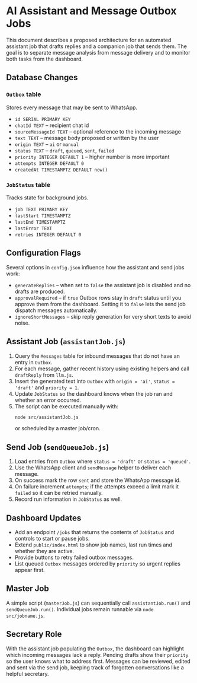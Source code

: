 # AI Assistant and Message Outbox Jobs

This document describes a proposed architecture for an automated assistant job that drafts replies and a companion job that sends them. The goal is to separate message analysis from message delivery and to monitor both tasks from the dashboard.

## Database Changes

### `Outbox` table
Stores every message that may be sent to WhatsApp.

- `id SERIAL PRIMARY KEY`
- `chatId TEXT` – recipient chat id
- `sourceMessageId TEXT` – optional reference to the incoming message
- `text TEXT` – message body proposed or written by the user
- `origin TEXT` – `ai` or `manual`
- `status TEXT` – `draft`, `queued`, `sent`, `failed`
- `priority INTEGER DEFAULT 1` – higher number is more important
- `attempts INTEGER DEFAULT 0`
- `createdAt TIMESTAMPTZ DEFAULT now()`

### `JobStatus` table
Tracks state for background jobs.

- `job TEXT PRIMARY KEY`
- `lastStart TIMESTAMPTZ`
- `lastEnd TIMESTAMPTZ`
- `lastError TEXT`
- `retries INTEGER DEFAULT 0`

## Configuration Flags

Several options in `config.json` influence how the assistant and send jobs work:

- `generateReplies` – when set to `false` the assistant job is disabled and no drafts are produced.
- `approvalRequired` – if `true` Outbox rows stay in `draft` status until you approve them from the dashboard. Setting it to `false` lets the send job dispatch messages automatically.
- `ignoreShortMessages` – skip reply generation for very short texts to avoid noise.

## Assistant Job (`assistantJob.js`)

1. Query the `Messages` table for inbound messages that do not have an entry in `Outbox`.
2. For each message, gather recent history using existing helpers and call `draftReply` from `llm.js`.
3. Insert the generated text into `Outbox` with `origin = 'ai'`,
   `status = 'draft'` and `priority = 1`.
4. Update `JobStatus` so the dashboard knows when the job ran and whether an error occurred.
5. The script can be executed manually with:
   ```bash
   node src/assistantJob.js
   ```
   or scheduled by a master job/cron.

## Send Job (`sendQueueJob.js`)

1. Load entries from `Outbox` where `status = 'draft'` or `status = 'queued'`.
2. Use the WhatsApp client and `sendMessage` helper to deliver each message.
3. On success mark the row `sent` and store the WhatsApp message id.
4. On failure increment `attempts`; if the attempts exceed a limit mark it `failed` so it can be retried manually.
5. Record run information in `JobStatus` as well.

## Dashboard Updates

- Add an endpoint `/jobs` that returns the contents of `JobStatus` and controls to start or pause jobs.
- Extend `public/index.html` to show job names, last run times and whether they are active.
- Provide buttons to retry failed outbox messages.
- List queued `Outbox` messages ordered by `priority` so urgent replies appear first.

## Master Job

A simple script (`masterJob.js`) can sequentially call `assistantJob.run()` and `sendQueueJob.run()`. Individual jobs remain runnable via `node src/jobname.js`.

## Secretary Role

With the assistant job populating the `Outbox`, the dashboard can highlight which incoming messages lack a reply. Pending drafts show their `priority` so the user knows what to address first. Messages can be reviewed, edited and sent via the send job, keeping track of forgotten conversations like a helpful secretary.

